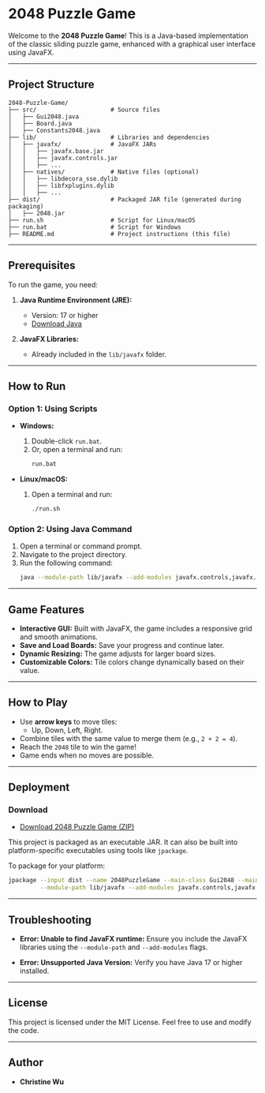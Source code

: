 # 2048 Puzzle Game

Welcome to the **2048 Puzzle Game**! This is a Java-based implementation of the classic sliding puzzle game, enhanced with a graphical user interface using JavaFX.

---

## Project Structure

```
2048-Puzzle-Game/
├── src/                     # Source files
│   ├── Gui2048.java
│   ├── Board.java
│   ├── Constants2048.java
├── lib/                     # Libraries and dependencies
│   ├── javafx/              # JavaFX JARs
│   │   ├── javafx.base.jar
│   │   ├── javafx.controls.jar
│   │   ├── ...
│   ├── natives/             # Native files (optional)
│   │   ├── libdecora_sse.dylib
│   │   ├── libfxplugins.dylib
│   │   ├── ...
├── dist/                    # Packaged JAR file (generated during packaging)
│   ├── 2048.jar
├── run.sh                   # Script for Linux/macOS
├── run.bat                  # Script for Windows
├── README.md                # Project instructions (this file)
```

---

## Prerequisites

To run the game, you need:

1. **Java Runtime Environment (JRE):**
   - Version: 17 or higher
   - [Download Java](https://www.oracle.com/java/technologies/javase-downloads.html)

2. **JavaFX Libraries:**
   - Already included in the `lib/javafx` folder.

---

## How to Run

### Option 1: Using Scripts

- **Windows:**
  1. Double-click `run.bat`.
  2. Or, open a terminal and run:
     ```cmd
     run.bat
     ```

- **Linux/macOS:**
  1. Open a terminal and run:
     ```bash
     ./run.sh
     ```

### Option 2: Using Java Command

1. Open a terminal or command prompt.
2. Navigate to the project directory.
3. Run the following command:
   ```bash
   java --module-path lib/javafx --add-modules javafx.controls,javafx.fxml -jar dist/2048.jar
   ```

---

## Game Features

- **Interactive GUI:** Built with JavaFX, the game includes a responsive grid and smooth animations.
- **Save and Load Boards:** Save your progress and continue later.
- **Dynamic Resizing:** The game adjusts for larger board sizes.
- **Customizable Colors:** Tile colors change dynamically based on their value.

---

## How to Play

- Use **arrow keys** to move tiles:
  - Up, Down, Left, Right.
- Combine tiles with the same value to merge them (e.g., `2 + 2 = 4`).
- Reach the `2048` tile to win the game!
- Game ends when no moves are possible.

---

## Deployment

### Download

- [Download 2048 Puzzle Game (ZIP)](https://github.com/chw081/2048-Puzzle-Game/releases/download/v1.0.0/2048-Puzzle-Game.zip)

This project is packaged as an executable JAR. It can also be built into platform-specific executables using tools like `jpackage`.

To package for your platform:
```bash
jpackage --input dist --name 2048PuzzleGame --main-class Gui2048 --main-jar dist/2048.jar \
         --module-path lib/javafx --add-modules javafx.controls,javafx.fxml --output dist
```

---

## Troubleshooting

- **Error: Unable to find JavaFX runtime:**
  Ensure you include the JavaFX libraries using the `--module-path` and `--add-modules` flags.

- **Error: Unsupported Java Version:**
  Verify you have Java 17 or higher installed.

---

## License

This project is licensed under the MIT License. Feel free to use and modify the code.

---

## Author

- **Christine Wu**
